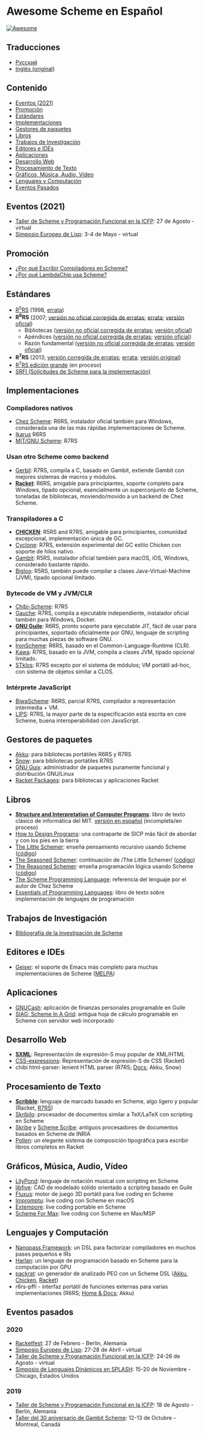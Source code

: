 # Awesome Scheme en Español

[![Awesome](https://awesome.re/badge.svg)](https://awesome.re)

## Traducciones

* [Русский](README_RU.md)
* [Inglés (original)](README.md)

## Contenido

- [Eventos (2021)](#eventos-2021)
- [Promoción](#promoción)
- [Estándares](#estándares)
- [Implementaciones](#implementaciones)
- [Gestores de paquetes](#gestores-de-paquetes)
- [Libros](#libros)
- [Trabajos de Investigación](#trabajos-de-investigación)
- [Editores e IDEs](#editores-e-ides)
- [Aplicaciones](#aplicaciones)
- [Desarrollo Web](#desarrollo-web)
- [Procesamiento de Texto](#procesamiento-de-texto)
- [Gráficos, Música, Audio, Vídeo](#gráficos-música-audio-vídeo)
- [Lenguajes y Computación](#lenguajes-y-computación)
- [Eventos Pasados](#eventos-pasados)

## Eventos (2021)

* [Taller de Scheme y Programación Funcional en la ICFP](https://icfp21.sigplan.org/home/scheme-2021): 27 de Agosto - virtual
* [Simposio Europeo de Lisp](https://european-lisp-symposium.org/2021/): 3-4 de Mayo - virtual

## Promoción

* [¿Por qué Escribir Compiladores en Scheme?](https://blog.theincredibleholk.org/blog/2013/07/09/why-write-compilers-in-scheme/)
* [¿Por qué LambdaChip usa Scheme?](https://lambdachip.com/articles/news/11)

## Estándares

* [R<sup>5</sup>RS](https://schemers.org/Documents/Standards/R5RS/r5rs.pdf) (1998, [errata](http://mumble.net/~kelsey/r5rs-errata.html))
* **R<sup>6</sup>RS** (2007; [versión no oficial corregida de erratas](https://weinholt.se/scheme/r6rs/r6rs.pdf); [errata](http://www.r6rs.org/r6rs-errata.html); [versión oficial](http://www.r6rs.org/final/r6rs.pdf))
  * Bibliotecas ([versión no oficial corregida de erratas](https://weinholt.se/scheme/r6rs/r6rs-lib.pdf); [versión oficial](http://www.r6rs.org/final/r6rs-lib.pdf))
  * Apéndices ([versión no oficial corregida de erratas](https://weinholt.se/scheme/r6rs/r6rs-app.pdf); [versión oficial](http://www.r6rs.org/final/r6rs-app.pdf))
  * Razón fundamental ([versión no oficial corregida de erratas](https://weinholt.se/scheme/r6rs/r6rs-rationale.pdf); [versión oficial](http://www.r6rs.org/final/r6rs-rationale.pdf))
* **R<sup>7</sup>RS** (2013; [versión corregida de erratas](https://standards.scheme.org/unofficial/errata-corrected-r7rs.pdf);
  [errata](https://github.com/johnwcowan/r7rs-work/blob/master/R7RSSmallErrata.md);
  [versión original](https://standards.scheme.org/official/r7rs.pdf))
* [R<sup>7</sup>RS edición grande](https://github.com/johnwcowan/r7rs-work/blob/master/R7RSHomePage.md) (en proceso)
* [SRFI (Solicitudes de Scheme para la implementación)](https://srfi.schemers.org/)

## Implementaciones

### Compiladores nativos

* [Chez Scheme](https://cisco.github.io/ChezScheme/): R6RS, instalador oficial también para Windows, considerada una de las más rápidas implementaciones de Scheme.
* [Ikarus](http://ikarus-scheme.org/) R6RS
* [MIT/GNU Scheme](https://www.gnu.org/software/mit-scheme/): R7RS

### Usan otro Scheme como backend

* [Gerbil](https://cons.io/): R7RS, compila a C, basado en Gambit,  extiende Gambit con mejores sistemas de macros y módulos.
* [**Racket**](https://racket-lang.org/): R6RS, amigable para principiantes, soporte completo para Windows, tipado opcional, esencialmente un superconjunto de Scheme, toneladas de bibliotecas, moviendo/movido a un backend de Chez Scheme.

### Transpiladores a C

* [**CHICKEN**](https://www.call-cc.org/): R5RS and R7RS, amigable para principiantes, comunidad excepcional, implementación única de GC.
* [Cyclone](https://justinethier.github.io/cyclone/): R7RS,  extensión experimental del GC estilo Chicken con soporte de hilos nativo.
* [Gambit](http://dynamo.iro.umontreal.ca/wiki/index.php/Main_Page): R5RS, instalador oficial también para macOS, iOS, Windows, considerado bastante rápido.
* [Bigloo](https://www-sop.inria.fr/mimosa/fp/Bigloo/): R5RS, también puede compilar a clases Java-Virtual-Machine (JVM), tipado opcional limitado.

### Bytecode de VM y JVM/CLR

* [Chibi-Scheme](http://synthcode.com/wiki/chibi-scheme): R7RS
* [Gauche](https://practical-scheme.net/gauche/): R7RS, compila a ejecutable independiente, instalador oficial también para Windows, Docker.
* [**GNU Guile**](https://www.gnu.org/software/guile/): R6RS, pronto soporte para ejecutable JIT, fácil de usar para principiantes, soportado oficialmente por GNU, lenguaje de scripting para muchas piezas de software GNU.
* [IronScheme](https://github.com/leppie/IronScheme): R6RS, basado en el Common-Language-Runtime (CLR).
* [Kawa](https://www.gnu.org/software/kawa/): R7RS, basado en la JVM, compila a clases JVM, tipado opcional limitado.
* [STklos](http://stklos.net): R7RS excepto por el sistema de módulos; VM portátil ad-hoc, con sistema de objetos similar a CLOS.

### Intérprete JavaScript

* [BiwaScheme](https://www.biwascheme.org/): R6RS, parcial R7RS, compilador a representación intermedia + VM.
* [LIPS](https://lips.js.org/): R7RS, la mayor parte de la especificación está escrita en core Scheme, buena interoperabilidad con JavaScript.

## Gestores de paquetes

* [Akku](https://akkuscm.org/): para bibliotecas portátiles R6RS y R7RS
* [Snow](http://snow-fort.org/): para bibliotecas portátiles R7RS
* [GNU Guix](https://www.gnu.org/software/guix/): administrador de paquetes puramente funcional y distribución GNU/Linux
* [Racket Packages](https://pkgs.racket-lang.org/): para bibliotecas y aplicaciones Racket

## Libros

* [**Structure and Interpretation of Computer Programs**](https://mitpress.mit.edu/sites/default/files/sicp/full-text/book/book.html):
  libro de texto clásico de informática del MIT. [versión en español](https://github.com/FedeHC/SICP-ES) (incompleta/en proceso)
* [How to Design Programs](https://htdp.org/): una contraparte de SICP más fácil de abordar y con los pies en la tierra
* [The Little Schemer](https://ia800108.us.archive.org/4/items/Schemer/The%20Little%20Schemer.pdf): enseña pensamiento recursivo usando Scheme ([código](https://github.com/pkrumins/the-little-schemer))
* [The Seasoned Schemer](https://mitpress.mit.edu/books/seasoned-schemer-second-edition): continuación de /The Little Schemer/ ([código](https://github.com/pkrumins/the-seasoned-schemer))
* [The Reasoned Schemer](https://mitpress.mit.edu/books/reasoned-schemer-second-edition): enseña programación lógica usando Scheme ([código](https://github.com/pkrumins/the-reasoned-schemer))
* [The Scheme Programming Language](https://www.scheme.com/tspl4/): referencia del lenguaje por el autor de Chez Scheme
* [Essentials of Programming Languages](http://eopl3.com/): libro de texto sobre implementación de lenguajes de programación

## Trabajos de Investigación

* [Bibliografía de la investigación de Scheme](https://github.com/schemedoc/bibliography)

## Editores e IDEs

* [Geiser](https://www.nongnu.org/geiser/): el soporte de Emacs más completo para muchas implementaciones de Scheme ([MELPA](https://melpa.org/#/geiser))

## Aplicaciones

* [GNUCash](https://www.gnucash.org/): aplicación de finanzas personales programable en Guile
* [SIAG: Scheme In A Grid](http://siag.nu/siag/): antigua hoja de cálculo programable en Scheme con servidor web incorporado

## Desarrollo Web

* [**SXML**](http://okmij.org/ftp/Scheme/SXML.html): Representación de expresión-S muy popular de XML/HTML
* [CSS-expressions](https://docs.racket-lang.org/css-expr/): Representación de expresión-S de CSS (Racket)
* chibi html-parser: lenient HTML parser (R7RS; [Docs](http://snow-fort.org/s/gmail.com/alexshinn/chibi/html-parser/0.5.7/index.html); Akku, Snow)

## Procesamiento de Texto

* [**Scribble**](https://docs.racket-lang.org/scribble/): lenguaje de marcado basado en Scheme, algo ligero y popular (Racket, [R7RS](http://snow-fort.org/pkg))
* [Skribilo](https://www.nongnu.org/skribilo/): procesador de documentos similar a TeX/LaTeX con scripting en Scheme
* [Skribe](http://www-sop.inria.fr/mimosa/fp/Skribe/) y [Scheme Scribe](http://www-sop.inria.fr/members/Manuel.Serrano/scribe/): antiguos procesadores de documentos basados ​​en Scheme de INRIA
* [Pollen](https://docs.racket-lang.org/pollen/): un elegante sistema de composición tipográfica para escribir libros completos en Racket

## Gráficos, Música, Audio, Vídeo

* [LilyPond](https://lilypond.org/): lenguaje de notación musical con scripting en Scheme
* [libfive](https://libfive.com/studio/): CAD de modelado sólido orientado a scripting basado en Guile
* [Fluxus](https://www.pawfal.org/fluxus/): motor de juego 3D portátil para live coding en Scheme
* [Impromptu](http://impromptu.moso.com.au): live coding con Scheme en macOS
* [Extempore](https://extemporelang.github.io): live coding portable en Scheme
* [Scheme For Max](https://github.com/iainctduncan/scheme-for-max): live coding con Scheme en Max/MSP

## Lenguajes y Computación

* [Nanopass Framework](https://nanopass.org/): un DSL para factorizar compiladores en muchos pases pequeños e IRs
* [Harlan](https://github.com/eholk/harlan): un lenguaje de programación basado en Scheme para la computación por GPU
* [packrat](http://tech.labs.oliverwyman.com/downloads/dev.lshift.net/tonyg/packrat.pdf): un generador de analizado PEG con un Scheme DSL ([Akku](https://akkuscm.org/packages/packrat/), [Chicken](http://wiki.call-cc.org/eggref/5/packrat), [Racket](https://pkgs.racket-lang.org/package/Packrat))
* r6rs-pffi - interfaz portátil de funciones externas para varias implementaciones (R6RS; [Home & Docs](https://github.com/ktakashi/r6rs-pffi); Akku)

## Eventos pasados

### 2020

* [Racketfest](https://racketfest.com): 27 de Febrero - Berlin, Alemania
* [Simposio Europeo de Lisp](https://european-lisp-symposium.org/2020/): 27-28 de Abril - virtual
* [Taller de Scheme y Programación Funcional en la ICFP](https://icfp20.sigplan.org/home/scheme-2020): 24-26 de Agosto - virtual
* [Simposio de Lenguajes Dinámicos en SPLASH](https://conf.researchr.org/home/dls-2020): 15-20 de Noviembre - Chicago, Estados Unidos

### 2019

* [Taller de Scheme y Programación Funcional en la ICFP](https://thomas.gilray.org/scheme-2019/): 18 de Agosto - Berlin, Alemania
* [Taller del 30 aniversario de Gambit Scheme](https://github.com/gambit/gambit-at-30): 12-13 de Octubre - Montreal, Canadá
